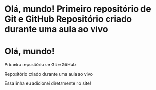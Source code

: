 
Olá, mundo!
Primeiro repositório de Git e GitHub
Repositório criado durante uma aula ao vivo
=======
# Olá, mundo!

Primeiro repositório de Git e GitHub

Repositório criado durante uma aula ao vivo

Essa linha eu adicionei diretamente no site!
